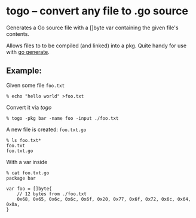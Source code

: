 # togo – convert any file to .go source

Generates a Go source file with a []byte var containing the given file's
contents.

Allows files to to be compiled (and linked) into a pkg. Quite handy for use
with [go generate](https://blog.golang.org/generate).

## Example:

Given some file `foo.txt`
```{.sh}
% echo "hello world" >foo.txt
```

Convert it via *togo*
```{.sh}
% togo -pkg bar -name foo -input ./foo.txt
```

A new file is created: `foo.txt.go`
```{.sh}
% ls foo.txt*
foo.txt
foo.txt.go
```

With a var inside
```{.sh}
% cat foo.txt.go
package bar

var foo = []byte{
	// 12 bytes from ./foo.txt
	0x68, 0x65, 0x6c, 0x6c, 0x6f, 0x20, 0x77, 0x6f, 0x72, 0x6c, 0x64, 0x0a,
}
```
